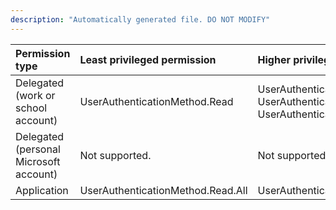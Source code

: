 ```yaml
---
description: "Automatically generated file. DO NOT MODIFY"
---
```


|Permission type|Least privileged permission|Higher privileged permissions|
|:---|:---|:---|
|Delegated (work or school account)|UserAuthenticationMethod.Read|UserAuthenticationMethod.Read.All, UserAuthenticationMethod.ReadWrite, UserAuthenticationMethod.ReadWrite.All|
|Delegated (personal Microsoft account)|Not supported.|Not supported.|
|Application|UserAuthenticationMethod.Read.All|UserAuthenticationMethod.ReadWrite.All|

